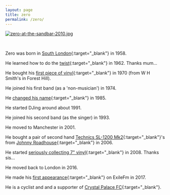 ```yaml
---
layout: page
title: zero
permalink: /zero/
---
```


[![zero-at-the-sandbar-2010.jpg](https://i.postimg.cc/PqyysZRP/zero-at-the-sandbar-2010.jpg)](https://postimg.cc/1ggwDgPQ)

&nbsp;

Zero was born in [South London](https://www.google.com/maps/place/University+Hospital+Lewisham/@51.4538007,-0.0149486,15z/data=!4m12!1m6!3m5!1s0x4876026cbb95461b:0x6eb43b739f60a28d!2sLewisham+Hospital+(Stop+HH)!8m2!3d51.4532861!4d-0.0165205!3m4!1s0x4876026b62f8fa51:0x3c0456133392b610!8m2!3d51.4533617!4d-0.0179225){:target="_blank"} in 1958.

He learned how to do the [twist](https://www.thoughtco.com/the-twist-dance-craze-1779369){:target="_blank"} in 1962. Thanks mum...

He bought his [first piece of vinyl](https://en.wikipedia.org/wiki/The_Velvet_Underground_%26_Nico){:target="_blank"} in 1970 (from W H Smith's in Forest Hill).

He joined his first band (as a 'non-musician') in 1974.

He [changed his name](https://www.rocketlawyer.co.uk/documents-and-forms/Statutory-declaration-of-name-change.rl#){:target="_blank"} in 1985.

He started DJing around about 1991.

He joined his second band (as the singer) in 1993.

He moved to Manchester in 2001.

He bought a pair of second hand [Technics SL-1200 Mk2](https://www.gearogs.com/gear/99615-sl-1200-mk2){:target="_blank"}'s from [Johnny Roadhouse](https://www.google.com/maps/@53.4706894,-2.2375953,3a,30y,66.52h,89.68t/data=!3m7!1e1!3m5!1s6DXLwGKSNhgaUizsmOOoxA!2e0!6s%2F%2Fgeo1.ggpht.com%2Fcbk%3Fpanoid%3D6DXLwGKSNhgaUizsmOOoxA%26output%3Dthumbnail%26cb_client%3Dmaps_sv.tactile.gps%26thumb%3D2%26w%3D203%26h%3D100%26yaw%3D68.41871%26pitch%3D0%26thumbfov%3D100!7i16384!8i8192){:target="_blank"} in 2006.

He started [seriously collecting 7" vinyl](/tgbmbos.md/){:target="_blank"} in 2008. Thanks sis...

He moved back to London in 2016.

He made his [first appearance](_posts/2017-07-13-sn01.md){:target="_blank"} on ExileFm in 2017.

He is a cyclist and and a supporter of [Crystal Palace FC](https://youtu.be/bAgW9PZqjEs){:target="_blank"}.